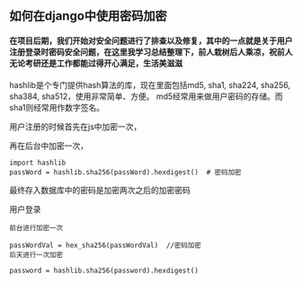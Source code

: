 ## 如何在django中使用密码加密

#### 在项目后期，我们开始对安全问题进行了排查以及修复，其中的一点就是关于用户注册登录时密码安全问题，在这里我学习总结整理下，前人栽树后人乘凉，祝前人无论考研还是工作都能过得开心满足，生活美滋滋

hashlib是个专门提供hash算法的库，现在里面包括md5, sha1, sha224, sha256, sha384, sha512，使用非常简单、方便。 md5经常用来做用户密码的存储。而sha1则经常用作数字签名。

用户注册的时候首先在js中加密一次，
 >   <script src="/webStatic/public/sha256.min.js"> </script>

再在后台中加密一次，

    import hashlib
    passWord = hashlib.sha256(passWord).hexdigest()  # 密码加密



最终存入数据库中的密码是加密两次之后的加密密码


用户登录

    前台进行加密一次 

    passWordVal = hex_sha256(passWordVal)  //密码加密
    后天进行一次加密 
    
    password = hashlib.sha256(password).hexdigest()



